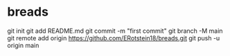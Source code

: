 # breads
  git init
  git add README.md
  git commit -m "first commit"
  git branch -M main
  git remote add origin https://github.com/ERotstein18/breads.git
  git push -u origin main
